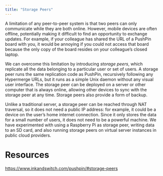 ```yaml
---
title: "Storage Peers"
---
```


A limitation of any peer-to-peer system is that two peers can only communicate while they are both online. However, mobile devices are often offline, potentially making it difficult to find an opportunity to exchange updates. For example, if your colleague has shared the URL of a PushPin board with you, it would be annoying if you could not access that board because the only copy of the board resides on your colleague’s closed laptop.

We can overcome this limitation by introducing _storage peers_, which replicate all the data belonging to a particular user or set of users. A storage peer runs the same replication code as PushPin, recursively following any Hypermerge URLs, but it runs as a simple Unix daemon without any visual user interface. The storage peer can be deployed on a server or other computer that is always online, allowing other devices to sync with the storage peer at any time. Storage peers also provide a form of backup.

Unlike a traditional server, a storage peer can be reached through NAT traversal, so it does not need a public IP address: for example, it could be a device on the user’s home internet connection. Since it only stores the data for a small number of users, it does not need to be a powerful machine. We have experimented with using a Raspberry Pi as storage peer, writing data to an SD card, and also running storage peers on virtual server instances in public cloud providers.

# Resources

https://www.inkandswitch.com/pushpin/#storage-peers
